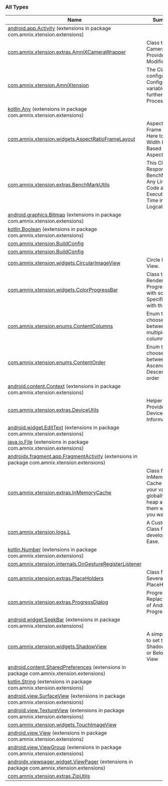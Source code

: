 

### All Types

| Name | Summary |
|---|---|
| [android.app.Activity](../com.amnix.xtension.extensions/android.app.-activity/index.md) (extensions in package com.amnix.xtension.extensions) |  |
| [com.amnix.xtension.extras.AmniXCameraWrapper](../com.amnix.xtension.extras/-amni-x-camera-wrapper/index.md) | Class to wrap Camera and Provide Ease Modifications |
| [com.amnix.xtension.AmniXtension](../com.amnix.xtension/-amni-xtension/index.md) | The Class to configure the Configurable variables for further Process. |
| [kotlin.Any](../com.amnix.xtension.extensions/kotlin.-any/index.md) (extensions in package com.amnix.xtension.extensions) |  |
| [com.amnix.xtension.widgets.AspectRatioFrameLayout](../com.amnix.xtension.widgets/-aspect-ratio-frame-layout/index.md) | Aspect Ratio Frame Layout, Here to Set the Width Height Based on Aspect Ratio |
| [com.amnix.xtension.extras.BenchMarkUtils](../com.amnix.xtension.extras/-bench-mark-utils/index.md) | This Class is Responsible to BenchMark Any Lines of Code and Its Execution Time in Logcat. |
| [android.graphics.Bitmap](../com.amnix.xtension.extensions/android.graphics.-bitmap/index.md) (extensions in package com.amnix.xtension.extensions) |  |
| [kotlin.Boolean](../com.amnix.xtension.extensions/kotlin.-boolean/index.md) (extensions in package com.amnix.xtension.extensions) |  |
| [com.amnix.xtension.BuildConfig](../com.amnix.xtension/-build-config/index.md) |  |
| [com.amnix.xtension.BuildConfig](../com.amnix.xtension/-build-config/index.md) |  |
| [com.amnix.xtension.widgets.CircularImageView](../com.amnix.xtension.widgets/-circular-image-view/index.md) | Circle Image View. |
| [com.amnix.xtension.widgets.ColorProgressBar](../com.amnix.xtension.widgets/-color-progress-bar/index.md) | Class to Render ProgressBar with some Specific Color with the ease |
| [com.amnix.xtension.enums.ContentColumns](../com.amnix.xtension.enums/-content-columns/index.md) | Enum to choose between multiple column type |
| [com.amnix.xtension.enums.ContentOrder](../com.amnix.xtension.enums/-content-order/index.md) | Enum to choose between Ascending or Descending order |
| [android.content.Context](../com.amnix.xtension.extensions/android.content.-context/index.md) (extensions in package com.amnix.xtension.extensions) |  |
| [com.amnix.xtension.extras.DeviceUtils](../com.amnix.xtension.extras/-device-utils/index.md) | Helper Class to Provide the Device Informations |
| [android.widget.EditText](../com.amnix.xtension.extensions/android.widget.-edit-text/index.md) (extensions in package com.amnix.xtension.extensions) |  |
| [java.io.File](../com.amnix.xtension.extensions/java.io.-file/index.md) (extensions in package com.amnix.xtension.extensions) |  |
| [androidx.fragment.app.FragmentActivity](../com.amnix.xtension.extensions/androidx.fragment.app.-fragment-activity/index.md) (extensions in package com.amnix.xtension.extensions) |  |
| [com.amnix.xtension.extras.InMemoryCache](../com.amnix.xtension.extras/-in-memory-cache/index.md) | Class for an InMemory Cache to keep your variables globally in heap and get them wherever you want. |
| [com.amnix.xtension.logs.L](../com.amnix.xtension.logs/-l/index.md) | A Custom Log Class for the developer Ease. |
| [kotlin.Number](../com.amnix.xtension.extensions/kotlin.-number/index.md) (extensions in package com.amnix.xtension.extensions) |  |
| [com.amnix.xtension.internals.OnGestureRegisterListener](../com.amnix.xtension.internals/-on-gesture-register-listener/index.md) |  |
| [com.amnix.xtension.extras.PlaceHolders](../com.amnix.xtension.extras/-place-holders/index.md) | Class for Several PlaceHolders |
| [com.amnix.xtension.extras.ProgressDialog](../com.amnix.xtension.extras/-progress-dialog/index.md) | ProgressDialog Replacement of Android ProgressDialog |
| [android.widget.SeekBar](../com.amnix.xtension.extensions/android.widget.-seek-bar/index.md) (extensions in package com.amnix.xtension.extensions) |  |
| [com.amnix.xtension.widgets.ShadowView](../com.amnix.xtension.widgets/-shadow-view/index.md) | A simple Class to set the Drop Shadow Above or Below any View |
| [android.content.SharedPreferences](../com.amnix.xtension.extensions/android.content.-shared-preferences/index.md) (extensions in package com.amnix.xtension.extensions) |  |
| [kotlin.String](../com.amnix.xtension.extensions/kotlin.-string/index.md) (extensions in package com.amnix.xtension.extensions) |  |
| [android.view.SurfaceView](../com.amnix.xtension.extensions/android.view.-surface-view/index.md) (extensions in package com.amnix.xtension.extensions) |  |
| [android.view.TextureView](../com.amnix.xtension.extensions/android.view.-texture-view/index.md) (extensions in package com.amnix.xtension.extensions) |  |
| [com.amnix.xtension.widgets.TouchImageView](../com.amnix.xtension.widgets/-touch-image-view/index.md) |  |
| [android.view.View](../com.amnix.xtension.extensions/android.view.-view/index.md) (extensions in package com.amnix.xtension.extensions) |  |
| [android.view.ViewGroup](../com.amnix.xtension.extensions/android.view.-view-group/index.md) (extensions in package com.amnix.xtension.extensions) |  |
| [androidx.viewpager.widget.ViewPager](../com.amnix.xtension.extensions/androidx.viewpager.widget.-view-pager/index.md) (extensions in package com.amnix.xtension.extensions) |  |
| [com.amnix.xtension.extras.ZipUtils](../com.amnix.xtension.extras/-zip-utils/index.md) |  |
